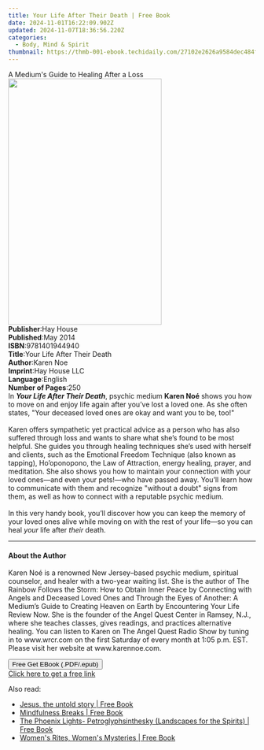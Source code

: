 ```yaml
---
title: Your Life After Their Death | Free Book
date: 2024-11-01T16:22:09.902Z
updated: 2024-11-07T18:36:56.220Z
categories:
  - Body, Mind & Spirit
thumbnail: https://thmb-001-ebook.techidaily.com/27102e2626a9584dec484fec9d594737db132fa3321ef50675d96683a809455b.jpg
---
```

<main id="book-container">
  <div class="flex flex-col">
    <div class="book-brief flex-1 py-6 px-4 sm:p-6 md:py-10 md:px-8">
      <!-- brief-->
      <div class="book-brief-main">
        A Medium's Guide to Healing After a Loss
      </div>
    </div>
    <div
      class="book-meta-info flex-1 grid gap-4 col-start-1 col-end-3 row-start-1 sm:mb-6 sm:grid-cols-4 lg:gap-6 lg:col-start-2 lg:row-end-6 lg:row-span-6 lg:mb-0"
    >
      <div
        class="book-meta-info-left place-content-center mt-4 p-4 text-sm leading-6 col-start-2 col-span-2 dark:text-slate-400"
      >
        <img
          class="w-full h-500 object-cover rounded-lg sm:h-255 sm:col-span-2 lg:col-span-full"
          src="https://img-001-ebook.techidaily.com/6d35add6af15001cad1d8b0352e378a69596b69f1c44559c28ee64baf98ec62e.jpg"
          alt=""
          width="312"
          height="500"
        />
      </div>
      <div
        class="book-meta-info-right mt-2 col-start-1 row-start-2 col-span-3 self-center"
      >
        <!-- meta data  -->
        <div class="flex flex-col px-4 md:px-8">
          <div class="flex-1">
            <strong>Publisher</strong>:<span class="px-2">Hay House</span>
          </div>
          <div class="flex-1">
            <strong>Published</strong>:<span class="px-2">May 2014</span>
          </div>
          <div class="flex-1">
            <strong>ISBN</strong>:<span class="px-2">9781401944940</span>
          </div>
          <div class="flex-1">
            <strong>Title</strong>:<span class="px-2"
              >Your Life After Their Death</span
            >
          </div>
          <div class="flex-1">
            <strong>Author</strong>:<span class="px-2">Karen Noe</span>
          </div>
          <div class="flex-1">
            <strong>Imprint</strong>:<span class="px-2">Hay House LLC</span>
          </div>
          <div class="flex-1">
            <strong>Language</strong>:<span class="px-2">English</span>
          </div>
          <div class="flex-1">
            <strong>Number of Pages</strong>:<span class="px-2">250</span>
          </div>
        </div>
      </div>
    </div>
    <div class="book-description flex-1 py-6 px-4 sm:p-6 md:py-10 md:px-8">
      <div class="book-description-main">
        <div accordion-content="" id="description">
          In <b><i>Your Life After Their Death</i></b
          >, psychic medium <b>Karen Noé</b> shows you how to move on and enjoy
          life again after you’ve lost a loved one. As she often states, "Your
          deceased loved ones are okay and want you to be, too!"<br /><br />Karen
          offers sympathetic yet practical advice as a person who has also
          suffered through loss and wants to share what she’s found to be most
          helpful. She guides you through healing techniques she’s used with
          herself and clients, such as the Emotional Freedom Technique (also
          known as tapping), Ho’oponopono, the Law of Attraction, energy
          healing, prayer, and meditation. She also shows you how to maintain
          your connection with your loved ones—and even your pets!—who have
          passed away. You’ll learn how to communicate with them and recognize
          "without a doubt" signs from them, as well as how to connect with a
          reputable psychic medium.<br /><br />In this very handy book, you’ll
          discover how you can keep the memory of your loved ones alive while
          moving on with the rest of your life—so you can heal <i>your</i> life
          after <i>their</i> death.
        </div>
        <div class="accordion-fader"></div>
      </div>
    </div>
    <div class="book-excerpts flex-1 py-6 px-4 sm:p-6 md:py-10 md:px-8">
      <!-- excerpts-->
      <div class="book-excerpts-main">
        <hr />
        <h4 class="placeholder placeholder-heading">
          <span>About the Author</span>
        </h4>
        <p>
          Karen Noé is a renowned New Jersey–based psychic medium, spiritual
          counselor, and healer with a two-year waiting list. She is the author
          of The Rainbow Follows the Storm: How to Obtain Inner Peace by
          Connecting with Angels and Deceased Loved Ones and Through the Eyes of
          Another: A Medium’s Guide to Creating Heaven on Earth by Encountering
          Your Life Review Now. She is the founder of the Angel Quest Center in
          Ramsey, N.J., where she teaches classes, gives readings, and practices
          alternative healing. You can listen to Karen on The Angel Quest Radio
          Show by tuning in to www.wrcr.com on the first Saturday of every month
          at 1:05 p.m. EST. Please visit her website at www.karennoe.com.
        </p>
      </div>
    </div>
    <div
      class="book-about-author flex-1 py-6 px-4 sm:p-6 md:py-10 md:px-8"
    ></div>
    <div class="book-free-get flex-1 py-6 px-4 sm:p-6 md:py-10 md:px-8">
      <button
        id="btn-free-get"
        class="bg-blue-500 hover:bg-blue-700 text-white font-bold py-2 px-4 rounded"
      >
        Free Get EBook (.PDF/.epub)
      </button>
      <div id="countdown-display" class="px-2 text-lg mt-2"></div>
      <a
        id="free-link"
        class="hidden bg-blue-500 hover:bg-blue-700 text-white font-bold py-2 px-4 rounded"
        href="https://www.ebooks.com/en-us/book/96317775/your-life-after-their-death/karen-noe/"
        target="_blank"
        >Click here to get a free link</a
      >
    </div>
    <script>
      let countdownTime = 0;
      let countdownInterval = null;
      document
        .getElementById('btn-free-get')
        .addEventListener('click', startCountdown);
      function startCountdown() {
        countdownTime = new Date().getTime() + 60000 * 3;
        countdownInterval = setInterval(updateCountdown, 1000);
        document.getElementById('btn-free-get').disabled = true;
        document
          .getElementById('btn-free-get')
          .classList.add('bg-gray-500', 'cursor-not-allowed');
      }
      function updateCountdown() {
        let currentTime = new Date().getTime();
        let timeLeft = countdownTime - currentTime;
        let secondsLeft = Math.floor(timeLeft / 1000);
        document.getElementById('countdown-display').innerHTML =
          `Remaining time: ${secondsLeft} seconds.`;
        if (secondsLeft <= 0) {
          clearInterval(countdownInterval);
          document.getElementById('btn-free-get').classList.add('hidden');
          document.getElementById('free-link').classList.remove('hidden');
          document.getElementById('countdown-display').innerHTML = '';
        }
      }
    </script>
  </div>
</main>

<ins class="adsbygoogle"
      style="display:block"
      data-ad-client="ca-pub-7571918770474297"
      data-ad-slot="8358498916"
      data-ad-format="auto"
      data-full-width-responsive="true"></ins>
    

<span class="atpl-alsoreadstyle">Also read:</span>
<div><ul>
<li><a href="https://novels-ebooks.techidaily.com/209862600-9789081991056-jesus-the-untold-story/"><u>Jesus, the untold story | Free Book</u></a></li>
<li><a href="https://novels-ebooks.techidaily.com/209862588-9781643703671-mindfulness-breaks/"><u>Mindfulness Breaks | Free Book</u></a></li>
<li><a href="https://novels-ebooks.techidaily.com/209862523-9781635354065-the-phoenix-lights-petroglyphsinthesky-landscapes-for-the-spirits/"><u>The Phoenix Lights- Petroglyphsinthesky (Landscapes for the Spirits) | Free Book</u></a></li>
<li><a href="https://novels-ebooks.techidaily.com/209862531-9780997146738-womens-rites-womens-mysteries/"><u>Women's Rites, Women's Mysteries | Free Book</u></a></li>
</ul></div>

